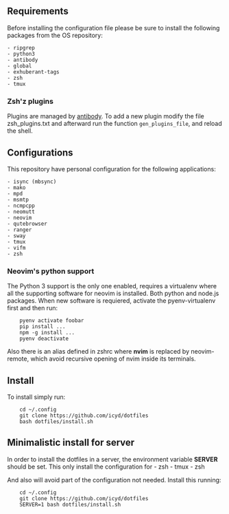 ## Requirements

Before installing the configuration file please be sure to install the following packages from the OS repository:

    - ripgrep
    - python3
    - antibody
    - global
    - exhuberant-tags
    - zsh
    - tmux

### Zsh'z plugins

Plugins are managed by [antibody](http://getantibody.github.io/). To add a new
plugin modify the file zsh_plugins.txt and afterward run the function
`gen_plugins_file`, and reload the shell.

## Configurations

This repository have personal configuration for the following applications:

    - isync (mbsync)
    - mako
    - mpd
    - msmtp
    - ncmpcpp
    - neomutt
    - neovim
    - qutebrowser
    - ranger
    - sway
    - tmux
    - vifm
    - zsh

### Neovim's python support

The Python 3 support is the only one enabled, requires a virtualenv where all
the supporting software for neovim is installed. Both python and node.js
packages. When new software is requiered, activate the pyenv-virtualenv first
and then run:

```
    pyenv activate foobar
    pip install ...
    npm -g install ...
    pyenv deactivate
```

Also there is an alias defined in zshrc where **nvim** is replaced by
neovim-remote, which avoid recursive opening of nvim inside its terminals.

## Install

To install simply run:

```
    cd ~/.config
    git clone https://github.com/icyd/dotfiles
    bash dotfiles/install.sh
```

## Minimalistic install for server

In order to install the dotfiles in a server, the environment variable **SERVER** should be set. This only install the configuration for
    - zsh
    - tmux
    - zsh

And also will avoid part of the configuration not needed. Install this running:

```
    cd ~/.config
    git clone https://github.com/icyd/dotfiles
    SERVER=1 bash dotfiles/install.sh
```
